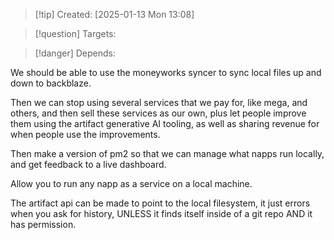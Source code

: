 
>[!tip] Created: [2025-01-13 Mon 13:08]

>[!question] Targets: 

>[!danger] Depends: 

We should be able to use the moneyworks syncer to sync local files up and down to backblaze.

Then we can stop using several services that we pay for, like mega, and others, and then sell these services as our own, plus let people improve them using the artifact generative AI tooling, as well as sharing revenue for when people use the improvements.

Then make a version of pm2 so that we can manage what napps run locally, and get feedback to a live dashboard.

Allow you to run any napp as a service on a local machine.

The artifact api can be made to point to the local filesystem, it just errors when you ask for history, UNLESS it finds itself inside of a git repo AND it has permission.